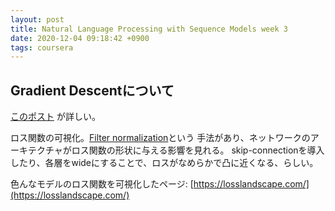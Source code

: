 ```yaml
---
layout: post
title: Natural Language Processing with Sequence Models week 3
date: 2020-12-04 09:18:42 +0900
tags: coursera
---
```


## Gradient Descentについて

[このポスト](https://blog.paperspace.com/intro-to-optimization-in-deep-learning-gradient-descent/)
が詳しい。

ロス関数の可視化。[Filter normalization](https://www.cs.umd.edu/~tomg/projects/landscapes/)という
手法があり、ネットワークのアーキテクチャがロス関数の形状に与える影響を見れる。
skip-connectionを導入したり、各層をwideにすることで、ロスがなめらかで凸に近くなる、らしい。

色んなモデルのロス関数を可視化したページ: [https://losslandscape.com/](https://losslandscape.com/)
